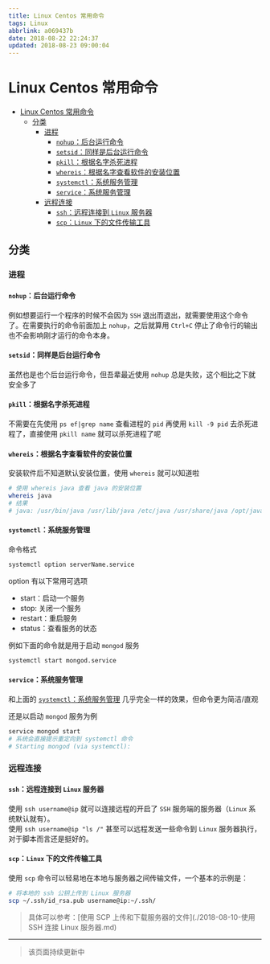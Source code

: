 ```yaml
---
title: Linux Centos 常用命令
tags: Linux
abbrlink: a069437b
date: 2018-08-22 22:24:37
updated: 2018-08-23 09:00:04
---
```

# Linux Centos 常用命令

- [Linux Centos 常用命令](#linux-centos-常用命令)
  - [分类](#分类)
    - [进程](#进程)
      - [`nohup`：后台运行命令](#nohup后台运行命令)
      - [`setsid`：同样是后台运行命令](#setsid同样是后台运行命令)
      - [`pkill`：根据名字杀死进程](#pkill根据名字杀死进程)
      - [`whereis`：根据名字查看软件的安装位置](#whereis根据名字查看软件的安装位置)
      - [`systemctl`：系统服务管理](#systemctl系统服务管理)
      - [`service`：系统服务管理](#service系统服务管理)
    - [远程连接](#远程连接)
      - [`ssh`：远程连接到 `Linux` 服务器](#ssh远程连接到-linux-服务器)
      - [`scp`：`Linux` 下的文件传输工具](#scplinux-下的文件传输工具)

## 分类

### 进程

#### `nohup`：后台运行命令

例如想要运行一个程序的时候不会因为 `SSH` 退出而退出，就需要使用这个命令了。在需要执行的命令前面加上 `nohup`，之后就算用 `Ctrl+C` 停止了命令行的输出也不会影响刚才运行的命令本身。

#### `setsid`：同样是后台运行命令

虽然也是也个后台运行命令，但吾辈最近使用 `nohup` 总是失败，这个相比之下就安全多了

#### `pkill`：根据名字杀死进程

不需要在先使用 `ps ef|grep name` 查看进程的 `pid` 再使用 `kill -9 pid` 去杀死进程了，直接使用 `pkill name` 就可以杀死进程了呢

#### `whereis`：根据名字查看软件的安装位置

安装软件后不知道默认安装位置，使用 `whereis` 就可以知道啦

```bash
# 使用 whereis java 查看 java 的安装位置
whereis java
# 结果
# java: /usr/bin/java /usr/lib/java /etc/java /usr/share/java /opt/java/jdk1.8.0_171/bin/java /opt/java/jdk1.8.0_171/jre/bin/java /usr/share/man/man1/java.1.gz
```

#### `systemctl`：系统服务管理

命令格式

```bash
systemctl option serverName.service
```

option 有以下常用可选项

- start：启动一个服务
- stop: 关闭一个服务
- restart：重启服务
- status：查看服务的状态

例如下面的命令就是用于启动 `mongod` 服务

```bash
systemctl start mongod.service
```

#### `service`：系统服务管理

和上面的 [`systemctl`：系统服务管理](#systemctl系统服务管理) 几乎完全一样的效果，但命令更为简洁/直观

还是以启动 `mongod` 服务为例

```bash
service mongod start
# 系统会直接提示重定向到 systemctl 命令
# Starting mongod (via systemctl):
```

### 远程连接

#### `ssh`：远程连接到 `Linux` 服务器

使用 `ssh username@ip` 就可以连接远程的开启了 `SSH` 服务端的服务器（`Linux` 系统默认就有）。  
使用 `ssh username@ip "ls /"` 甚至可以远程发送一些命令到 `Linux` 服务器执行，对于脚本而言还是挺好的。

#### `scp`：`Linux` 下的文件传输工具

使用 `scp` 命令可以轻易地在本地与服务器之间传输文件，一个基本的示例是：

```bash
# 将本地的 ssh 公钥上传到 Linux 服务器
scp ~/.ssh/id_rsa.pub username@ip:~/.ssh/
```

> 具体可以参考：[使用 SCP 上传和下载服务器的文件](./2018-08-10-使用 SSH 连接 Linux 服务器.md)

---
> 该页面持续更新中
